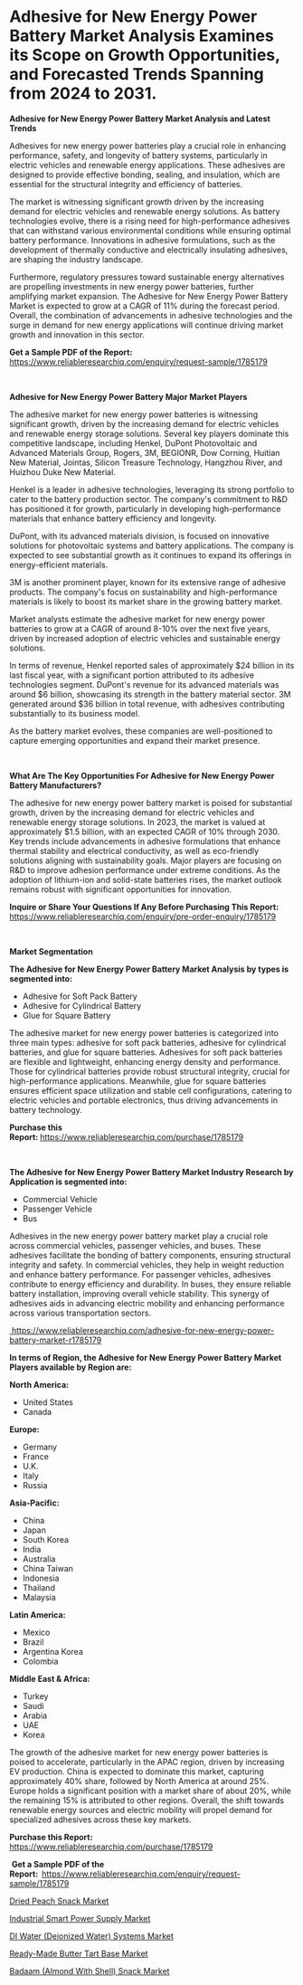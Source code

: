 <p><h1>Adhesive for New Energy Power Battery Market Analysis Examines its Scope on Growth Opportunities, and Forecasted Trends Spanning from 2024 to 2031.</h1></p><p><strong>Adhesive for New Energy Power Battery Market Analysis and Latest Trends</strong></p>
<p><p>Adhesives for new energy power batteries play a crucial role in enhancing performance, safety, and longevity of battery systems, particularly in electric vehicles and renewable energy applications. These adhesives are designed to provide effective bonding, sealing, and insulation, which are essential for the structural integrity and efficiency of batteries.</p><p>The market is witnessing significant growth driven by the increasing demand for electric vehicles and renewable energy solutions. As battery technologies evolve, there is a rising need for high-performance adhesives that can withstand various environmental conditions while ensuring optimal battery performance. Innovations in adhesive formulations, such as the development of thermally conductive and electrically insulating adhesives, are shaping the industry landscape.</p><p>Furthermore, regulatory pressures toward sustainable energy alternatives are propelling investments in new energy power batteries, further amplifying market expansion. The Adhesive for New Energy Power Battery Market is expected to grow at a CAGR of 11% during the forecast period. Overall, the combination of advancements in adhesive technologies and the surge in demand for new energy applications will continue driving market growth and innovation in this sector.</p></p>
<p><strong>Get a Sample PDF of the Report:&nbsp;</strong> <a href="https://www.reliableresearchiq.com/enquiry/request-sample/1785179?utm_campaign=1521&utm_medium=2&utm_source=Github&utm_content=ia&utm_term=13102024&utm_id=adhesive-for-new-energy-power-battery">https://www.reliableresearchiq.com/enquiry/request-sample/1785179</a></p>
<p>&nbsp;</p>
<p><strong>Adhesive for New Energy Power Battery Major Market Players</strong></p>
<p><p>The adhesive market for new energy power batteries is witnessing significant growth, driven by the increasing demand for electric vehicles and renewable energy storage solutions. Several key players dominate this competitive landscape, including Henkel, DuPont Photovoltaic and Advanced Materials Group, Rogers, 3M, BEGIONR, Dow Corning, Huitian New Material, Jointas, Silicon Treasure Technology, Hangzhou River, and Huizhou Duke New Material.</p><p>Henkel is a leader in adhesive technologies, leveraging its strong portfolio to cater to the battery production sector. The company's commitment to R&D has positioned it for growth, particularly in developing high-performance materials that enhance battery efficiency and longevity.</p><p>DuPont, with its advanced materials division, is focused on innovative solutions for photovoltaic systems and battery applications. The company is expected to see substantial growth as it continues to expand its offerings in energy-efficient materials.</p><p>3M is another prominent player, known for its extensive range of adhesive products. The company's focus on sustainability and high-performance materials is likely to boost its market share in the growing battery market.</p><p>Market analysts estimate the adhesive market for new energy power batteries to grow at a CAGR of around 8-10% over the next five years, driven by increased adoption of electric vehicles and sustainable energy solutions. </p><p>In terms of revenue, Henkel reported sales of approximately $24 billion in its last fiscal year, with a significant portion attributed to its adhesive technologies segment. DuPont's revenue for its advanced materials was around $6 billion, showcasing its strength in the battery material sector. 3M generated around $36 billion in total revenue, with adhesives contributing substantially to its business model. </p><p>As the battery market evolves, these companies are well-positioned to capture emerging opportunities and expand their market presence.</p></p>
<p>&nbsp;</p>
<p><strong>What Are The Key Opportunities For Adhesive for New Energy Power Battery Manufacturers?</strong></p>
<p><p>The adhesive for new energy power battery market is poised for substantial growth, driven by the increasing demand for electric vehicles and renewable energy storage solutions. In 2023, the market is valued at approximately $1.5 billion, with an expected CAGR of 10% through 2030. Key trends include advancements in adhesive formulations that enhance thermal stability and electrical conductivity, as well as eco-friendly solutions aligning with sustainability goals. Major players are focusing on R&D to improve adhesion performance under extreme conditions. As the adoption of lithium-ion and solid-state batteries rises, the market outlook remains robust with significant opportunities for innovation.</p></p>
<p><strong>Inquire or Share Your Questions If Any Before Purchasing This Report:</strong> <a href="https://www.reliableresearchiq.com/enquiry/pre-order-enquiry/1785179?utm_campaign=1521&utm_medium=2&utm_source=Github&utm_content=ia&utm_term=13102024&utm_id=adhesive-for-new-energy-power-battery">https://www.reliableresearchiq.com/enquiry/pre-order-enquiry/1785179</a></p>
<p>&nbsp;</p>
<p><strong>Market Segmentation</strong></p>
<p><strong>The Adhesive for New Energy Power Battery Market Analysis by types is segmented into:</strong></p>
<p><ul><li>Adhesive for Soft Pack Battery</li><li>Adhesive for Cylindrical Battery</li><li>Glue for Square Battery</li></ul></p>
<p><p>The adhesive market for new energy power batteries is categorized into three main types: adhesive for soft pack batteries, adhesive for cylindrical batteries, and glue for square batteries. Adhesives for soft pack batteries are flexible and lightweight, enhancing energy density and performance. Those for cylindrical batteries provide robust structural integrity, crucial for high-performance applications. Meanwhile, glue for square batteries ensures efficient space utilization and stable cell configurations, catering to electric vehicles and portable electronics, thus driving advancements in battery technology.</p></p>
<p><strong>Purchase this Report:&nbsp;</strong><a href="https://www.reliableresearchiq.com/purchase/1785179?utm_campaign=1521&utm_medium=2&utm_source=Github&utm_content=ia&utm_term=13102024&utm_id=adhesive-for-new-energy-power-battery">https://www.reliableresearchiq.com/purchase/1785179</a></p>
<p>&nbsp;</p>
<p><strong>The Adhesive for New Energy Power Battery Market Industry Research by Application is segmented into:</strong></p>
<p><ul><li>Commercial Vehicle</li><li>Passenger Vehicle</li><li>Bus</li></ul></p>
<p><p>Adhesives in the new energy power battery market play a crucial role across commercial vehicles, passenger vehicles, and buses. These adhesives facilitate the bonding of battery components, ensuring structural integrity and safety. In commercial vehicles, they help in weight reduction and enhance battery performance. For passenger vehicles, adhesives contribute to energy efficiency and durability. In buses, they ensure reliable battery installation, improving overall vehicle stability. This synergy of adhesives aids in advancing electric mobility and enhancing performance across various transportation sectors.</p></p>
<p><a href="https://www.reliableresearchiq.com/adhesive-for-new-energy-power-battery-market-r1785179?utm_campaign=1521&utm_medium=2&utm_source=Github&utm_content=ia&utm_term=13102024&utm_id=adhesive-for-new-energy-power-battery">&nbsp;https://www.reliableresearchiq.com/adhesive-for-new-energy-power-battery-market-r1785179</a></p>
<p><strong>In terms of Region, the Adhesive for New Energy Power Battery Market Players available by Region are:</strong></p>
<p>
    <p> <strong> North America: </strong>
        <ul>
            <li>United States</li>
            <li>Canada</li>
        </ul>
        </p> 
    <p> <strong> Europe: </strong>
        <ul>
            <li>Germany</li>
            <li>France</li>
            <li>U.K.</li>
            <li>Italy</li>
            <li>Russia</li>
        </ul>
        </p> 
    <p> <strong> Asia-Pacific: </strong>
        <ul>
            <li>China</li>
            <li>Japan</li>
            <li>South Korea</li>
            <li>India</li>
            <li>Australia</li>
            <li>China Taiwan</li>
            <li>Indonesia</li>
            <li>Thailand</li>
            <li>Malaysia</li>
        </ul>
        </p> 
    <p> <strong> Latin America: </strong>
        <ul>
            <li>Mexico</li>
            <li>Brazil</li>
            <li>Argentina Korea</li>
            <li>Colombia</li>
        </ul>
        </p> 
    <p> <strong> Middle East & Africa: </strong>
        <ul>
            <li>Turkey</li>
            <li>Saudi</li>
            <li>Arabia</li>
            <li>UAE</li>
            <li>Korea</li>
        </ul>
    </p>
    </p>
<p><p>The growth of the adhesive market for new energy power batteries is poised to accelerate, particularly in the APAC region, driven by increasing EV production. China is expected to dominate this market, capturing approximately 40% share, followed by North America at around 25%. Europe holds a significant position with a market share of about 20%, while the remaining 15% is attributed to other regions. Overall, the shift towards renewable energy sources and electric mobility will propel demand for specialized adhesives across these key markets.</p></p>
<p><strong>Purchase this Report: </strong><a href="https://www.reliableresearchiq.com/purchase/1785179?utm_campaign=1521&utm_medium=2&utm_source=Github&utm_content=ia&utm_term=13102024&utm_id=adhesive-for-new-energy-power-battery">https://www.reliableresearchiq.com/purchase/1785179</a></p>
<p>&nbsp;<strong>Get a Sample PDF of the Report:&nbsp;&nbsp;</strong><a href="https://www.reliableresearchiq.com/enquiry/request-sample/1785179?utm_campaign=1521&utm_medium=2&utm_source=Github&utm_content=ia&utm_term=13102024&utm_id=adhesive-for-new-energy-power-battery">https://www.reliableresearchiq.com/enquiry/request-sample/1785179</a></p>
<p><strong></strong></p>
<p><p><a href="https://www.linkedin.com/pulse/dried-peach-snack-market-outlook-share-analysis-growth-vvu9c?utm_campaign=1521&utm_medium=2&utm_source=Github&utm_content=ia&utm_term=13102024&utm_id=adhesive-for-new-energy-power-battery">Dried Peach Snack Market</a></p><p><a href="https://www.linkedin.com/pulse/global-industrial-smart-power-supply-industry-analysis-report-rbtmf?utm_campaign=1521&utm_medium=2&utm_source=Github&utm_content=ia&utm_term=13102024&utm_id=adhesive-for-new-energy-power-battery">Industrial Smart Power Supply Market</a></p><p><a href="https://www.linkedin.com/pulse/future-ready-strategic-insights-global-di-water-deionized-systems-pv4oc?utm_campaign=1521&utm_medium=2&utm_source=Github&utm_content=ia&utm_term=13102024&utm_id=adhesive-for-new-energy-power-battery">DI Water (Deionized Water) Systems Market</a></p><p><a href="https://www.linkedin.com/pulse/global-ready-made-butter-tart-base-industry-analysis-smo9c?utm_campaign=1521&utm_medium=2&utm_source=Github&utm_content=ia&utm_term=13102024&utm_id=adhesive-for-new-energy-power-battery">Ready-Made Butter Tart Base Market</a></p><p><a href="https://www.linkedin.com/pulse/pioneering-growth-analyzing-global-badaam-almond-shell-qlplc?utm_campaign=1521&utm_medium=2&utm_source=Github&utm_content=ia&utm_term=13102024&utm_id=adhesive-for-new-energy-power-battery">Badaam (Almond With Shell) Snack Market</a></p></p>